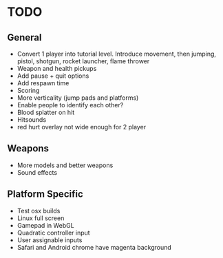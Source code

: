 TODO
====

## General

* Convert 1 player into tutorial level. Introduce movement, then jumping, pistol, shotgun, rocket launcher, flame thrower
* Weapon and health pickups
* Add pause + quit options
* Add respawn time
* Scoring
* More verticality (jump pads and platforms)
* Enable people to identify each other?
* Blood splatter on hit
* Hitsounds
* red hurt overlay not wide enough for 2 player

## Weapons

* More models and better weapons
* Sound effects

## Platform Specific

* Test osx builds
* Linux full screen
* Gamepad in WebGL
* Quadratic controller input
* User assignable inputs
* Safari and Android chrome have magenta background
